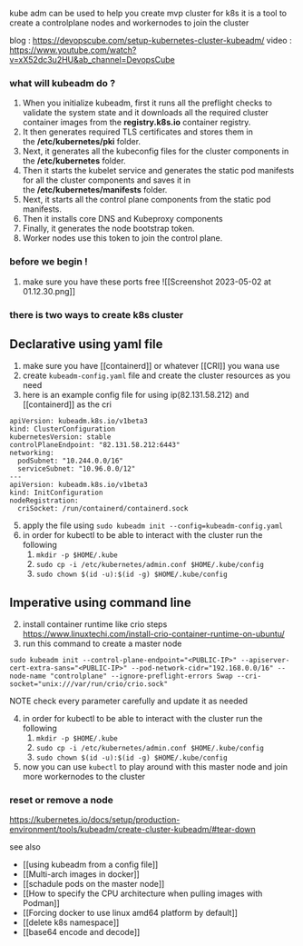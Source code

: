kube adm can be used to help you create mvp cluster for k8s it is a tool to create a controlplane nodes and workernodes to join the cluster 

blog : https://devopscube.com/setup-kubernetes-cluster-kubeadm/
video : https://www.youtube.com/watch?v=xX52dc3u2HU&ab_channel=DevopsCube

### what will kubeadm do ?
1.  When you initialize kubeadm, first it runs all the preflight checks to validate the system state and it downloads all the required cluster container images from the **registry.k8s.io** container registry.
2.  It then generates required TLS certificates and stores them in the **/etc/kubernetes/pki** folder.
3.  Next, it generates all the kubeconfig files for the cluster components in the **/etc/kubernetes** folder.
4.  Then it starts the kubelet service and generates the static pod manifests for all the cluster components and saves it in the **/etc/kubernetes/manifests** folder.
5.  Next, it starts all the control plane components from the static pod manifests.
6.  Then it installs core DNS and Kubeproxy components
7.  Finally, it generates the node bootstrap token.
8.  Worker nodes use this token to join the control plane.

### before we begin !
1. make sure you have these ports free
![[Screenshot 2023-05-02 at 01.12.30.png]]


### there is two ways to create k8s cluster

## Declarative using yaml file
1. make sure you have [[containerd]] or whatever [[CRI]] you wana use
2. create `kubeadm-config.yaml` file and create the cluster resources as you need
3. here is an example config file for using ip(82.131.58.212) and [[containerd]] as the cri
```
apiVersion: kubeadm.k8s.io/v1beta3
kind: ClusterConfiguration
kubernetesVersion: stable
controlPlaneEndpoint: "82.131.58.212:6443"
networking:
  podSubnet: "10.244.0.0/16"
  serviceSubnet: "10.96.0.0/12"
---
apiVersion: kubeadm.k8s.io/v1beta3
kind: InitConfiguration
nodeRegistration:
  criSocket: /run/containerd/containerd.sock
```

5. apply the file using `sudo kubeadm init --config=kubeadm-config.yaml`
4. in order for kubectl to be able to interact with the cluster run the following
	1. `mkdir -p $HOME/.kube`
	2. `sudo cp -i /etc/kubernetes/admin.conf $HOME/.kube/config`
	3. `sudo chown $(id -u):$(id -g) $HOME/.kube/config`

## Imperative using command line
2. install container runtime like crio steps https://www.linuxtechi.com/install-crio-container-runtime-on-ubuntu/
3. run this command to create a master node 
```
sudo kubeadm init --control-plane-endpoint="<PUBLIC-IP>" --apiserver-cert-extra-sans="<PUBLIC-IP>" --pod-network-cidr="192.168.0.0/16" --node-name "controlplane" --ignore-preflight-errors Swap --cri-socket="unix:///var/run/crio/crio.sock"
```

NOTE check every parameter carefully and update it as needed 

4. in order for kubectl to be able to interact with the cluster run the following
	1. `mkdir -p $HOME/.kube`
	2. `sudo cp -i /etc/kubernetes/admin.conf $HOME/.kube/config`
	3. `sudo chown $(id -u):$(id -g) $HOME/.kube/config`
5. now you can use `kubectl` to play around with this master node and join more workernodes to the cluster

### reset or remove a node 
https://kubernetes.io/docs/setup/production-environment/tools/kubeadm/create-cluster-kubeadm/#tear-down


see also 
- [[using kubeadm from a config file]]
- [[Multi-arch images in docker]]
- [[schadule pods on the master node]]
- [[How to specify the CPU architecture when pulling images with Podman]]
- [[Forcing docker to use linux amd64 platform by default]]
- [[delete k8s namespace]]
- [[base64 encode and decode]]